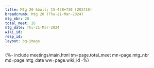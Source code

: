 ```yaml
---
title: Mtg 20 &bull; CS-428+730 (202410)
breadcrumb: Mtg 20 (Thu-21-Mar-2024)
mtg_nbr: 20
total_meet: 26
mtg_date: Thu-21-Mar-2024
wiki_id: 
resp_id: 
layout: bg-image
---
```


{%- include meetings/main.html
    tm=page.total_meet
    mn=page.mtg_nbr
    md=page.mtg_date
    ww=page.wiki_id
-%}
